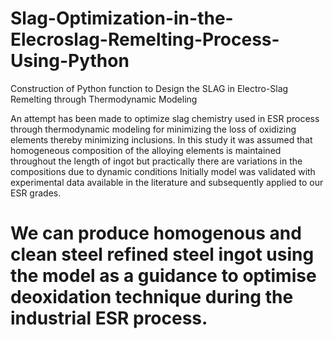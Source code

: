 # Slag-Optimization-in-the-Elecroslag-Remelting-Process-Using-Python
Construction of Python function to Design the SLAG in Electro-Slag Remelting through Thermodynamic Modeling

An attempt has been made to optimize slag chemistry used in ESR process through thermodynamic modeling for minimizing the loss of oxidizing elements thereby minimizing inclusions.
In this study it was assumed that homogeneous composition of the alloying elements is maintained throughout the length of ingot but practically there are variations in the compositions due to dynamic conditions
Initially model was validated with experimental data available in the literature and subsequently applied to our ESR grades.

# We can produce homogenous and clean steel refined steel ingot using the model as a guidance to optimise deoxidation technique during the industrial ESR process.

